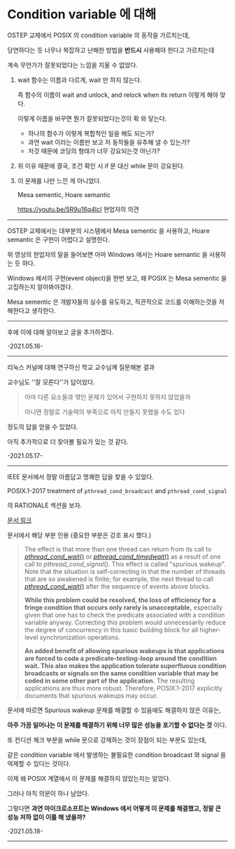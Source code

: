 # Condition variable 에 대해

OSTEP 교제에서 POSIX 의 condition variable 의 동작을 가르치는데,

당연하다는 듯 너무나 복잡하고 난해한 방법을 **반드시** 사용해야 한다고 가르치는데

계속 무언가가 잘못되었다는 느낌을 지울 수 없었다.

1. wait 함수는 이름과 다르게, wait 만 하지 않는다.

   즉 함수의 이름이 wait and unlock, and relock when its return 이렇게 해야 맞다.

   이렇게 이름을 바꾸면 뭔가 잘못되었다는것이 확 와 닿는다.

   - 하나의 함수가 이렇게 복합적인 일을 해도 되는가?
   - 과연 wait 이라는 이름만 보고 저 동작들을 유추해 낼 수 있는가?
   - 저것 때문에 코딩의 형태가 너무 강요되는것 아닌가?

2. 위 이유 때문에 결국, 조건 확인 시 if 문 대신 while 문이 강요된다.

3. 이 문제를 나만 느낀 게 아니었다.

   Mesa sementic, Hoare semantic

   https://youtu.be/5R9u16q4IcI 현업자의 의견

---

OSTEP 교제에서는 대부분의 시스템에서 Mesa sementic 을 사용하고, Hoare semantic 은 구현이 어렵다고 설명한다.

위 영상의 현업자의 말을 들어보면 아마 Windows 에서는 Hoare semantic 을 사용하는 듯 하다.

Windows 에서의 구현(event object)을 한번 보고, 왜 POSIX 는 Mesa sementic 을 고집하는지 알아봐야겠다.

Mesa sementic 은 개발자들의 실수를 유도하고, 직관적으로 코드를 이해하는것을 저해한다고 생각한다.

---

후에 이에 대해 알아보고 글을 추가하겠다.

-2021.05.16-

---

리눅스 커널에 대해 연구하신 학교 교수님께 질문해본 결과

교수님도 ''잘 모른다''가 답이었다.

>  아마 다른 요소들과 엮인 문제가 있어서 구현하지 못하지 않았을까
>
> 아니면 정말로 기술력의 부족으로 아직 만들지 못했을 수도 있다

정도의 답을 얻을 수 있었다.

아직 추가적으로 더 찾아볼 필요가 있는 것 같다.

-2021.05.17-

---

IEEE 문서에서 정말 아름답고 명쾌한 답을 찾을 수 있었다.

POSIX.1-2017 treatment of `pthread_cond_broadcast` and `pthread_cond_signal`

의 RATIONALE 섹션을 보자.

[문서 링크](https://pubs.opengroup.org/onlinepubs/9699919799/functions/pthread_cond_signal.html#tag_16_418_08_01) 

문서에서 해당 부분 인용 (중요한 부분은 강조 표시 했다.)

> The effect is that more than one thread can return from its call to [*pthread_cond_wait*()](https://pubs.opengroup.org/onlinepubs/9699919799/functions/pthread_cond_wait.html) or [*pthread_cond_timedwait*()](https://pubs.opengroup.org/onlinepubs/9699919799/functions/pthread_cond_timedwait.html) as a result of one call to *pthread_cond_signal*(). This effect is called "spurious wakeup". Note that the situation is self-correcting in that the number of threads that are so awakened is finite; for example, the next thread to call [*pthread_cond_wait*()](https://pubs.opengroup.org/onlinepubs/9699919799/functions/pthread_cond_wait.html) after the sequence of events above blocks.
>
> **While this problem could be resolved, the loss of efficiency for a fringe condition that occurs only rarely is unacceptable,** especially given that one has to check the predicate associated with a condition variable anyway. Correcting this problem would unnecessarily reduce the degree of concurrency in this basic building block for all higher-level synchronization operations.
>
> **An added benefit of allowing spurious wakeups is that applications are forced to code a predicate-testing-loop around the condition wait. This also makes the application tolerate superfluous condition broadcasts or signals on the same condition variable that may be coded in some other part of the application.** The resulting applications are thus more robust. Therefore, POSIX.1-2017 explicitly documents that spurious wakeups may occur.

문서에 따르면 Spurious wakeup 문제를 해결할 수 있음에도 해결하지 않은 이유는,

**아주 가끔 일어나는 이 문제를 해결하기 위해 너무 많은 성능을 포기할 수 없다는 것** 이다.

또 컨디션 체크 부분을 while 문으로 강제하는 것이 장점이 되는 부분도 있는데,

같은 condition variable 에서 발생하는 불필요한 condition broadcast 와 signal 을 억제할 수 있다는 것이다.

이제 왜 POSIX 계열에서 이 문제를 해결하지 않았는지는 알았다.

그러나 아직 의문이 하나 남았다.

그렇다면 **과연 마이크로소프트는 Windows 에서 어떻게 이 문제를 해결했고, 정말 큰 성능 저하 없이 이를 해 냈을까?**

-2021.05.18-

---

